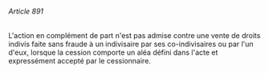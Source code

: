 ###### Article 891

L'action en complément de part n'est pas admise contre une vente de droits indivis faite sans fraude à un indivisaire par ses co-indivisaires ou par l'un d'eux, lorsque la cession comporte un aléa défini dans l'acte et expressément accepté par le cessionnaire.

